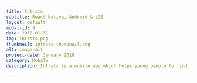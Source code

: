 ```yaml
---
title: Intrsts
subtitle: React Native, Android & iOS
layout: default
modal-id: 9
date: 2018-01-31
img: intrsts.png
thumbnail: intrsts-thumbnail.png
alt: image-alt
project-date: January 2018
category: Mobile
description: Intrsts is a mobile app which helps young people to find their interest by swiping through facts of different knowledge areas. Based on the swipes a profile of the user’s preferences is created. The different fields are described and fitting educational offerings nearby are presented. Furthermore, users can share facts and their progress with friends. </br></br>The app was developed with <b>React Native</b> and will be released soon for <b>Android</b> and <b>iOS</b>. Find out more here <a href="http://david.schnitzhofer.at/intrsts"><b>here</b></a>.

--- 
```


